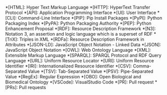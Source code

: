 *[HTML]: Hyper Text Markup Language
*[HTTP]: HyperText Transfer Protocol
*[API]: Application Programming Interface
*[UI]: User Interface
*[CLI]: Command-Line Interface
*[PIP]: Pip Install Packages
*[PyPI]: Python Packaging Index
*[PyPA]: Python Packaging Authority
*[PEP]: Python Enhancement Proposal
*[RDF]: Resource Description Framework
*[N3]: Notation 3, an assertion and logic language which is a superset of RDF
*[TriX]: Triples in XML
*[RDFa]: Resource Description Framework in Attributes
*[JSON-LD]: JavaScript Object Notation - Linked Data
*[JSON]: JavaScript Object Notation
*[OWL]: Web Ontology Language
*[XML]: Extensible Markup Language
*[SPARQL]: SPARQL Protocol and RDF Query Language
*[URL]: Uniform Resource Locator
*[URI]: Uniform Resource Identifier
*[IRI]: Internationalized Resource Identifier
*[CSV]: Comma-Separated Value
*[TSV]: Tab-Separated Value
*[PSV]: Pipe-Separated Value
*[RegEx]: Regular Expression
*[OBO]: Open Biological and Biomedical Ontology
*[VSCode]: VisualStudio Code
*[PR]: Pull request
*[PRs]: Pull requests
